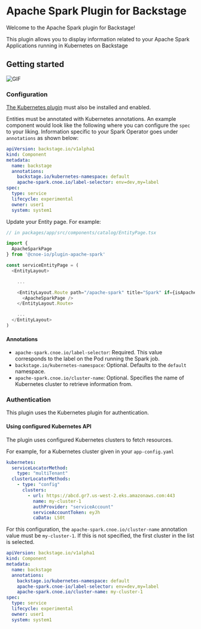 # Apache Spark Plugin for Backstage

Welcome to the Apache Spark plugin for Backstage!

This plugin allows you to display information related to your Apache Spark Applications running in Kubernetes on Backstage

## Getting started

![GIF](doc/images/demo1.gif)


### Configuration

[The Kubernetes plugin](https://backstage.io/docs/features/kubernetes/) must also be installed and enabled.  

Entities must be annotated with Kubernetes annotations. An example component
would look like the following where you can configure the `spec` to your
liking. Information specific to your Spark Operator goes under `annotations` as
shown below:

```yaml
apiVersion: backstage.io/v1alpha1
kind: Component
metadata:
  name: backstage
  annotations:
    backstage.io/kubernetes-namespace: default
    apache-spark.cnoe.io/label-selector: env=dev,my=label
spec:
  type: service
  lifecycle: experimental
  owner: user1
  system: system1
```

Update your Entity page. For example:
```typescript
// in packages/app/src/components/catalog/EntityPage.tsx

import {
  ApacheSparkPage
} from '@cnoe-io/plugin-apache-spark'

const serviceEntityPage = (
  <EntityLayout>

    ...

    <EntityLayout.Route path="/apache-spark" title="Spark" if={isApacheSparkAvailable}>
      <ApacheSparkPage />
    </EntityLayout.Route>

    ...
  </EntityLayout>
)

```

#### Annotations
- `apache-spark.cnoe.io/label-selector`: Required. This value corresponds to the label on
  the Pod running the Spark job.
- `backstage.io/kubernetes-namespace`: Optional. Defaults to the `default` namespace.
- `apache-spark.cnoe.io/cluster-name`: Optional. Specifies the name of Kubernetes cluster to retrieve information from.

### Authentication

This plugin uses the Kubernetes plugin for authentication. 

#### Using configured Kubernetes API

The plugin uses configured Kubernetes clusters to fetch resources.

For example, for a Kubernetes cluster given in your `app-config.yaml`

```yaml
kubernetes:
  serviceLocatorMethod:
    type: "multiTenant"
  clusterLocatorMethods:
    - type: "config"
      clusters:
        - url: https://abcd.gr7.us-west-2.eks.amazonaws.com:443
          name: my-cluster-1
          authProvider: "serviceAccount"
          serviceAccountToken: eyJh
          caData: LS0t
```

For this configuration, the `apache-spark.cnoe.io/cluster-name` annotation value must be `my-cluster-1`. If this is not specified, the first cluster in the list is selected.

```yaml
apiVersion: backstage.io/v1alpha1
kind: Component
metadata:
  name: backstage
  annotations:
    backstage.io/kubernetes-namespace: default
    apache-spark.cnoe-io/label-selector: env=dev,my=label
    apache-spark.cnoe.io/cluster-name: my-cluster-1
spec:
  type: service
  lifecycle: experimental
  owner: user1
  system: system1
```
